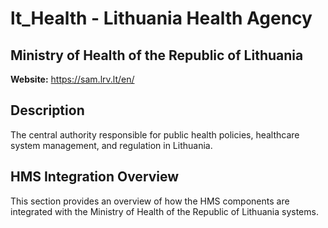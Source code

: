 # lt_Health - Lithuania Health Agency

## Ministry of Health of the Republic of Lithuania

**Website:** https://sam.lrv.lt/en/

## Description

The central authority responsible for public health policies, healthcare system management, and regulation in Lithuania.

## HMS Integration Overview

This section provides an overview of how the HMS components are integrated with the Ministry of Health of the Republic of Lithuania systems.
